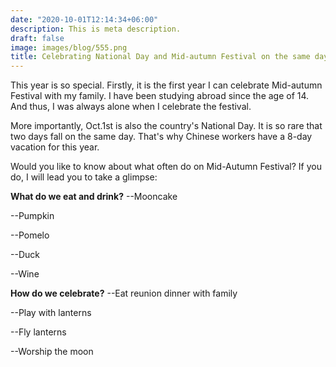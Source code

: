 ```yaml
---
date: "2020-10-01T12:14:34+06:00"
description: This is meta description.
draft: false
image: images/blog/555.png
title: Celebrating National Day and Mid-autumn Festival on the same day
---
```


This year is so special. Firstly, it is the first year I can celebrate Mid-autumn Festival with my family. I have been studying abroad since the age of 14. And thus, I was always alone when I celebrate the festival.

More importantly, Oct.1st is also the country's National Day. It is so rare that two days fall on the same day. That's why Chinese workers have a 8-day vacation for this year. 

Would you like to know about what  often do on Mid-Autumn Festival? If you do, I will lead you to take a glimpse:

**What do we eat and drink?**
--Mooncake 

--Pumpkin

--Pomelo

--Duck

--Wine

**How do we celebrate?**
--Eat reunion dinner with family

--Play with lanterns

--Fly lanterns

--Worship the moon

